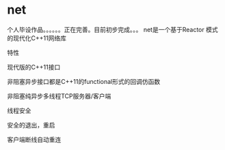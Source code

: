 # net
个人毕设作品。。。。。。正在完善。目前初步完成。。。
net是一个基于Reactor 模式的现代化C++11网络库

特性

现代版的C++11接口

非阻塞异步接口都是C++11的functional形式的回调仿函数

非阻塞纯异步多线程TCP服务器/客户端

线程安全

安全的退出，重启

客户端断线自动重连
